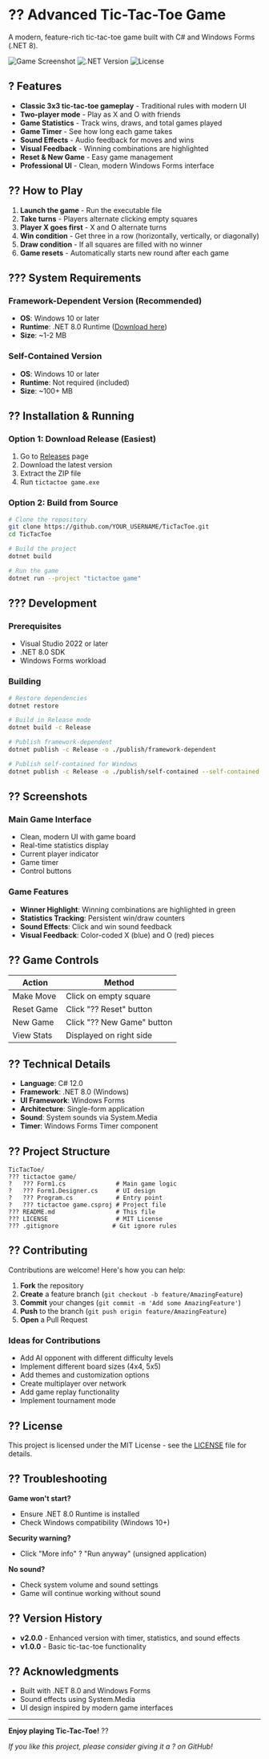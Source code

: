 # ?? Advanced Tic-Tac-Toe Game

A modern, feature-rich tic-tac-toe game built with C# and Windows Forms (.NET 8).

![Game Screenshot](https://img.shields.io/badge/Platform-Windows-blue)
![.NET Version](https://img.shields.io/badge/.NET-8.0-purple)
![License](https://img.shields.io/badge/License-MIT-green)

## ? Features

- **Classic 3x3 tic-tac-toe gameplay** - Traditional rules with modern UI
- **Two-player mode** - Play as X and O with friends
- **Game Statistics** - Track wins, draws, and total games played
- **Game Timer** - See how long each game takes
- **Sound Effects** - Audio feedback for moves and wins
- **Visual Feedback** - Winning combinations are highlighted
- **Reset & New Game** - Easy game management
- **Professional UI** - Clean, modern Windows Forms interface

## ?? How to Play

1. **Launch the game** - Run the executable file
2. **Take turns** - Players alternate clicking empty squares
3. **Player X goes first** - X and O alternate turns
4. **Win condition** - Get three in a row (horizontally, vertically, or diagonally)
5. **Draw condition** - If all squares are filled with no winner
6. **Game resets** - Automatically starts new round after each game

## ??? System Requirements

### Framework-Dependent Version (Recommended)
- **OS**: Windows 10 or later
- **Runtime**: .NET 8.0 Runtime ([Download here](https://dotnet.microsoft.com/download/dotnet/8.0))
- **Size**: ~1-2 MB

### Self-Contained Version
- **OS**: Windows 10 or later  
- **Runtime**: Not required (included)
- **Size**: ~100+ MB

## ?? Installation & Running

### Option 1: Download Release (Easiest)
1. Go to [Releases](../../releases) page
2. Download the latest version
3. Extract the ZIP file
4. Run `tictactoe game.exe`

### Option 2: Build from Source
```bash
# Clone the repository
git clone https://github.com/YOUR_USERNAME/TicTacToe.git
cd TicTacToe

# Build the project
dotnet build

# Run the game
dotnet run --project "tictactoe game"
```

## ??? Development

### Prerequisites
- Visual Studio 2022 or later
- .NET 8.0 SDK
- Windows Forms workload

### Building
```bash
# Restore dependencies
dotnet restore

# Build in Release mode
dotnet build -c Release

# Publish framework-dependent
dotnet publish -c Release -o ./publish/framework-dependent

# Publish self-contained for Windows
dotnet publish -c Release -o ./publish/self-contained --self-contained true -r win-x64
```

## ?? Screenshots

### Main Game Interface
- Clean, modern UI with game board
- Real-time statistics display
- Current player indicator
- Game timer
- Control buttons

### Game Features
- **Winner Highlight**: Winning combinations are highlighted in green
- **Statistics Tracking**: Persistent win/draw counters
- **Sound Effects**: Click and win sound feedback
- **Visual Feedback**: Color-coded X (blue) and O (red) pieces

## ?? Game Controls

| Action | Method |
|--------|--------|
| Make Move | Click on empty square |
| Reset Game | Click "?? Reset" button |
| New Game | Click "?? New Game" button |
| View Stats | Displayed on right side |

## ?? Technical Details

- **Language**: C# 12.0
- **Framework**: .NET 8.0 (Windows)
- **UI Framework**: Windows Forms
- **Architecture**: Single-form application
- **Sound**: System sounds via System.Media
- **Timer**: Windows Forms Timer component

## ?? Project Structure

```
TicTacToe/
??? tictactoe game/
?   ??? Form1.cs              # Main game logic
?   ??? Form1.Designer.cs     # UI design
?   ??? Program.cs            # Entry point
?   ??? tictactoe game.csproj # Project file
??? README.md                 # This file
??? LICENSE                   # MIT License
??? .gitignore               # Git ignore rules
```

## ?? Contributing

Contributions are welcome! Here's how you can help:

1. **Fork** the repository
2. **Create** a feature branch (`git checkout -b feature/AmazingFeature`)
3. **Commit** your changes (`git commit -m 'Add some AmazingFeature'`)
4. **Push** to the branch (`git push origin feature/AmazingFeature`)
5. **Open** a Pull Request

### Ideas for Contributions
- Add AI opponent with different difficulty levels
- Implement different board sizes (4x4, 5x5)
- Add themes and customization options
- Create multiplayer over network
- Add game replay functionality
- Implement tournament mode

## ?? License

This project is licensed under the MIT License - see the [LICENSE](LICENSE) file for details.

## ?? Troubleshooting

**Game won't start?**
- Ensure .NET 8.0 Runtime is installed
- Check Windows compatibility (Windows 10+)

**Security warning?**
- Click "More info" ? "Run anyway" (unsigned application)

**No sound?**
- Check system volume and sound settings
- Game will continue working without sound

## ?? Version History

- **v2.0.0** - Enhanced version with timer, statistics, and sound effects
- **v1.0.0** - Basic tic-tac-toe functionality

## ?? Acknowledgments

- Built with .NET 8.0 and Windows Forms
- Sound effects using System.Media
- UI design inspired by modern game interfaces

---

**Enjoy playing Tic-Tac-Toe!** ??

*If you like this project, please consider giving it a ? on GitHub!*